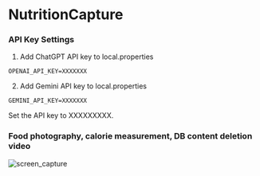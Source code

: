 # NutritionCapture

### API Key Settings

1. Add ChatGPT API key to local.properties
```
OPENAI_API_KEY=XXXXXXX
```

2. Add Gemini API key to local.properties
```
GEMINI_API_KEY=XXXXXXX
```

Set the API key to XXXXXXXXX.

### Food photography, calorie measurement, DB content deletion video

![screen_capture](https://github.com/user-attachments/assets/9864182d-bd1a-4c98-9c5d-3103ef817ad3)
